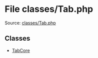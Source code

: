 File classes/Tab.php
=========

Source: [classes/Tab.php](https://github.com/PrestaShop/PrestaShop/blob/1.6.0.5/classes/Tab.php)


Classes
-------

* [TabCore](class.TabCore.md)

